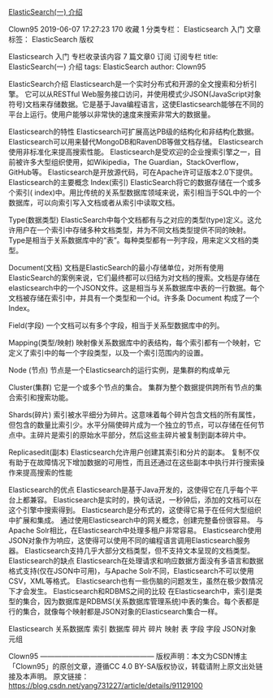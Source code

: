 [ElasticSearch(一) 介绍](https://blog.csdn.net/yang731227/article/details/91129100)

Clown95 2019-06-07 17:27:23  170  收藏 1
分类专栏： Elasticsearch 入门 文章标签： ElasticSearch
版权

Elasticsearch 入门
专栏收录该内容
7 篇文章0 订阅
订阅专栏
title: ElasticSearch(一) 介绍
tags: ElasticSearch
author: Clown95

ElasticSearch介绍
Elasticsearch是一个实时分布式和开源的全文搜索和分析引擎。 它可以从RESTful Web服务接口访问，并使用模式少JSON(JavaScript对象符号)文档来存储数据。它是基于Java编程语言，这使Elasticsearch能够在不同的平台上运行。使用户能够以非常快的速度来搜索非常大的数据量。

Elasticsearch的特性
Elasticsearch可扩展高达PB级的结构化和非结构化数据。
Elasticsearch可以用来替代MongoDB和RavenDB等做文档存储。
Elasticsearch使用非标准化来提高搜索性能。
Elasticsearch是受欢迎的企业搜索引擎之一，目前被许多大型组织使用，如Wikipedia，The Guardian，StackOverflow，GitHub等。
Elasticsearch是开放源代码，可在Apache许可证版本2.0下提供。
Elasticsearch的主要概念
Index(索引)
ElasticSearch将它的数据存储在一个或多个索引( index)中。用比传统的关系型数据库领域来说，索引相当于SQL中的一个数据库，可以向索引写入文档或者从索引中读取文档。

Type(数据类型)
ElasticSearch中每个文档都有与之对应的类型(type)定义。这允许用户在一个索引中存储多种文档类型，并为不同文档类型提供不同的映射。Type是相当于关系数据库中的“表”。每种类型都有一列字段，用来定义文档的类型。

Document(文档)
文档是ElasticSearch的最小存储单位，对所有使用ElasticSearch的案例来说，它们最终都可以归结为对文档的搜索。文档是存储在elasticsearch中的一个JSON文件。这是相当与关系数据库中表的一行数据。每个文档被存储在索引中，并具有一个类型和一个id。许多条 Document 构成了一个 Index。

Field(字段)
一个文档可以有多个字段，相当于关系型数据库中的列。

Mapping(类型/映射)
映射像关系数据库中的表结构，每个索引都有一个映射，它定义了索引中的每一个字段类型，以及一个索引范围内的设置。

Node (节点)
节点是一个Elasticsearch的运行实例，是集群的构成单元

Cluster(集群)
它是一个或多个节点的集合。 集群为整个数据提供跨所有节点的集合索引和搜索功能。

Shards(碎片)
索引被水平细分为碎片。这意味着每个碎片包含文档的所有属性，但包含的数量比索引少。水平分隔使碎片成为一个独立的节点，可以存储在任何节点中。主碎片是索引的原始水平部分，然后这些主碎片被复制到副本碎片中。

Replicasedit(副本)
Elasticsearch允许用户创建其索引和分片的副本。 复制不仅有助于在故障情况下增加数据的可用性，而且还通过在这些副本中执行并行搜索操作来提高搜索的性能



Elasticsearch的优点
Elasticsearch是基于Java开发的，这使得它在几乎每个平台上都兼容。
Elasticsearch是实时的，换句话说，一秒钟后，添加的文档可以在这个引擎中搜索得到。
Elasticsearch是分布式的，这使得它易于在任何大型组织中扩展和集成。
通过使用Elasticsearch中的网关概念，创建完整备份很容易。
与Apache Solr相比，在Elasticsearch中处理多租户非常容易。
Elasticsearch使用JSON对象作为响应，这使得可以使用不同的编程语言调用Elasticsearch服务器。
Elasticsearch支持几乎大部分文档类型，但不支持文本呈现的文档类型。
Elasticsearch的缺点
Elasticsearch在处理请求和响应数据方面没有多语言和数据格式支持(仅在JSON中可用)，与Apache Solr不同，Elasticsearch不可以使用CSV，XML等格式。
Elasticsearch也有一些伤脑的问题发生，虽然在极少数情况下才会发生。
Elasticsearch和RDBMS之间的比较
在Elasticsearch中，索引是类型的集合，因为数据库是RDBMS(关系数据库管理系统)中表的集合。每个表都是行的集合，就像每个映射都是JSON对象的Elasticsearch集合一样。

Elasticsearch	关系数据库
索引	数据库
碎片	碎片
映射	表
字段	字段
JSON对象	元组

Clown95
————————————————
版权声明：本文为CSDN博主「Clown95」的原创文章，遵循CC 4.0 BY-SA版权协议，转载请附上原文出处链接及本声明。
原文链接：https://blog.csdn.net/yang731227/article/details/91129100